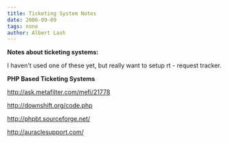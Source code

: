 ```yaml
---
title: Ticketing System Notes
date: 2006-09-09
tags: none
author: Albert Lash
---
```

<strong>Notes about ticketing systems:</strong>

I haven't used one of these yet, but really want to setup rt - request tracker.

<strong>**PHP Based Ticketing Systems**</strong>

<a rel="nofollow" href="http://ask.metafilter.com/mefi/21778">http://ask.metafilter.com/mefi/21778</a>

<a rel="nofollow" href="http://downshift.org/code.php">http://downshift.org/code.php</a>

<a rel="nofollow" href="http://phpbt.sourceforge.net/">http://phpbt.sourceforge.net/</a>

<a rel="nofollow" href="http://auraclesupport.com/">http://auraclesupport.com/</a>

